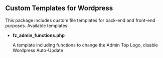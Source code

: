 ## Custom Templates for Wordpress

This package includes custom file templates for back-end and front-end purposes. Available templates:
- **fz_admin_functions.php**

   A template including functions to change the Admin Top Logo, disable Wordpress Auto-Update  